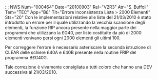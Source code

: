  :  : NWS Num="000464" Date="20100903" Rel="V2R3" Atr="S. Buffoli" Tem="TEC" App="B£" Tit="Errore Inconsistenza Liste > 2000 Elementi" Sts="20"
Con le implementazioni relative alle liste del 21/03/2010 è stato introdotto un errore per il quale utilizzando la vecchia scansione degli elementi, la funzione RIP ancora presente nella maggior
parte dei programmi che utilizzano la £G40, per liste costituite da più di 2000 elementi venivano persi ogni 2000 elementi gli ultimi 100.

Per correggere l'errore è necessario asteriscare la seconda istruzione di CLEAR delle schiere £40A e £40B presente nella routine FRIP del programma B£G40G.

Tale correzione è vivamente consigliata a tutti coloro che hanno una DEV successiva al 21/03/2010.

